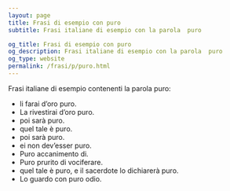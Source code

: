 ```yaml
---
layout: page
title: Frasi di esempio con puro 
subtitle: Frasi italiane di esempio con la parola  puro

og_title: Frasi di esempio con puro 
og_description: Frasi italiane di esempio con la parola  puro
og_type: website
permalink: /frasi/p/puro.html
---
```


Frasi italiane di esempio contenenti la parola puro:


- li farai d’oro puro.
- La rivestirai d’oro puro.
- poi sarà puro.
- quel tale è puro.
- poi sarà puro.
- ei non dev’esser puro.
- Puro accanimento di.
- Puro prurito di vociferare.
- quel tale è puro, e il sacerdote lo dichiarerà puro.
- Lo guardo con puro odio.
